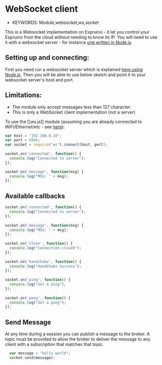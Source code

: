 <!--- Copyright (c) 2015 Gordon Williams & Sameh Hady. See the file LICENSE for copying permission. -->
WebSocket client
=====================

* KEYWORDS: Module,websocket,ws,socket

This is a Websocket implementation on Espruino - it let you control your Espruino from the cloud without needing to know its IP. 
You will need to use it with a websocket server - for instance [one written in Node.js](https://www.npmjs.com/package/ws).

Setting up and connecting:
-----------

First you need run a websocket server which is explained [here using Node.js](https://www.npmjs.com/package/ws). Then you will be able to use below sketch and point it to your websocket server's host and port.

Limitations:
-----------

* The module only accept messages less than 127 character.
* This is only a WebSocket client implementation (not a server)


To use the [[ws.js]] module (assuming you are already connected to WiFi/Ethernet/etc - see [here](/Internet)):


```js
var host = "192.168.0.10";
var port = 8080;
var socket = require("ws").connect(host, port);
	
socket.on('connected', function() {
  console.log("Connected to server");
});

socket.on('message', function(msg) {
  console.log("MSG: " + msg);
});
```
Available callbacks
-----------

```js
socket.on('connected', function() {
  console.log("Connected to server");
});
	
socket.on('message', function(msg) {
  console.log("MSG: " + msg);
});
	
socket.on('close', function() {
  console.log("Connection closed");
});
	
socket.on('handshake', function() {
  console.log("Handshake Success");
});
	
socket.on('ping', function() {
  console.log("Got a ping");
});
	
socket.on('pong', function() {
  console.log("Got a pong");
});
```

Send Message
-----------

At any time during a session you can publish a message to the broker. A topic must be provided to allow the broker to deliver the message to any client with a subscription that matches that topic.
```js
  var message = "hello world";
  socket.send(message);
```

